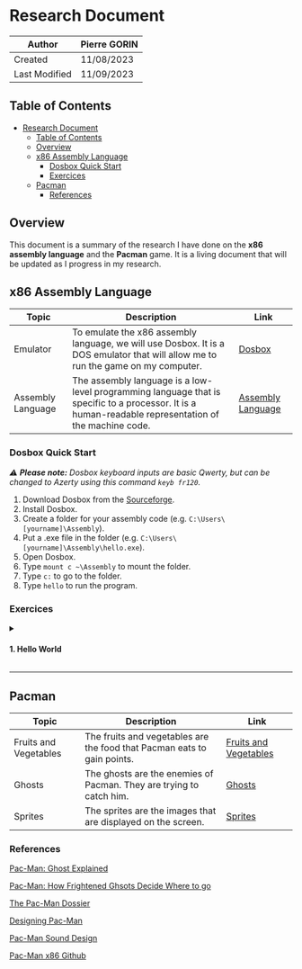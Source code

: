 # Research Document

|Author|Pierre GORIN|
|---|---|
|Created|11/08/2023|
|Last Modified|11/09/2023|

## Table of Contents

- [Research Document](#research-document)
  - [Table of Contents](#table-of-contents)
  - [Overview](#overview)
  - [x86 Assembly Language](#x86-assembly-language)
    - [Dosbox Quick Start](#dosbox-quick-start)
    - [Exercices](#exercices)
  - [Pacman](#pacman)
    - [References](#references)
  
## Overview

This document is a summary of the research I have done on the **x86 assembly language** and the **Pacman** game. It is a living document that will be updated as I progress in my research.

## x86 Assembly Language

|Topic|Description|Link|
|---|---|---|
|Emulator| To emulate the x86 assembly language, we will use Dosbox. It is a DOS emulator that will allow me to run the game on my computer. | [Dosbox](https://www.dosbox.com/) |
|Assembly Language| The assembly language is a low-level programming language that is specific to a processor. It is a human-readable representation of the machine code. | [Assembly Language](https://en.wikipedia.org/wiki/Assembly_language) |

### Dosbox Quick Start

*⚠️ **Please note:** Dosbox keyboard inputs are basic Qwerty, but can be changed to Azerty using this command `keyb fr120`.*

1. Download Dosbox from the [Sourceforge](https://sourceforge.net/projects/dosbox/files/latest/download).
2. Install Dosbox.
3. Create a folder for your assembly code (e.g. `C:\Users\[yourname]\Assembly`).
4. Put a .exe file in the folder (e.g. `C:\Users\[yourname]\Assembly\hello.exe`).
5. Open Dosbox.
6. Type `mount c ~\Assembly` to mount the folder.
7. Type `c:` to go to the folder.
8. Type `hello` to run the program.


### Exercices

<details>
<summary><h4> 1. Hello World </h4></summary>

Objective: Print "Hello World" on the screen.

Link: [Click Here](https://exercism.org/tracks/x86-64-assembly/exercises/hello-world)

Solution:
```x86asm
default rel
section .rodata
msg: db "Hello, World!", 0
section .text
global hello
hello:
    lea rax, [msg]
    ret
```

Output:
```
Hello, World!
```
</details>

---

## Pacman

|Topic|Description|Link|
|---|---|---|
|Fruits and Vegetables| The fruits and vegetables are the food that Pacman eats to gain points. | [Fruits and Vegetables](https://pacman.fandom.com/wiki/Fruit) |
|Ghosts| The ghosts are the enemies of Pacman. They are trying to catch him. | [Ghosts](https://villains.fandom.com/wiki/Ghosts_(Pac-Man)) |
|Sprites| The sprites are the images that are displayed on the screen. | [Sprites](https://www.spriters-resource.com/arcade/pacman/) |

### References

[Pac-Man:  Ghost Explained](https://www.youtube.com/watch?v=ataGotQ7ir8)

[Pac-Man: How Frightened Ghsots Decide Where to go](https://www.youtube.com/watch?v=eFP0_rkjwlY)

[The Pac-Man Dossier](https://www.gamedeveloper.com/design/the-pac-man-dossier)

[Designing Pac-Man](https://www.slideshare.net/grimlockt/pac-man-6561257)

[Pac-Man Sound Design](https://www.youtube.com/watch?v=SPjEhbRFTUk)

[Pac-Man x86 Github](https://github.com/rodriados/pacman-x86)

